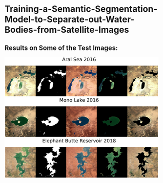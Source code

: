 # Training-a-Semantic-Segmentation-Model-to-Separate-out-Water-Bodies-from-Satellite-Images

## Results on Some of the Test Images:
![](https://github.com/AnkurAjitVarma/Training-a-Semantic-Segmentation-Model-to-Separate-out-Water-Bodies-from-Satellite-Images/blob/main/outputs/output_0_18.jpg)
![](https://github.com/AnkurAjitVarma/Training-a-Semantic-Segmentation-Model-to-Separate-out-Water-Bodies-from-Satellite-Images/blob/main/outputs/output_0_15.jpg)
![](https://github.com/AnkurAjitVarma/Training-a-Semantic-Segmentation-Model-to-Separate-out-Water-Bodies-from-Satellite-Images/blob/main/outputs/output_0_6.jpg)
 
